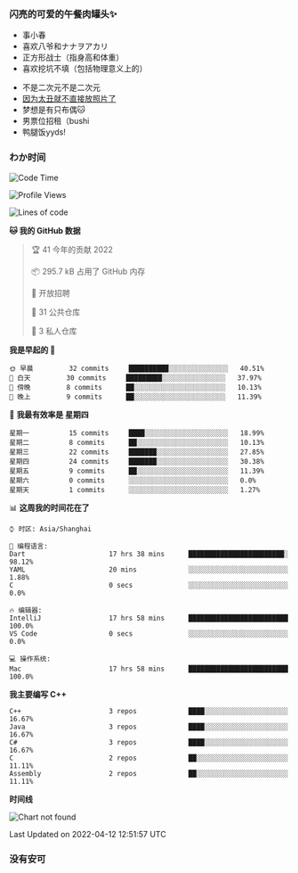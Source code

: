 ### 闪亮的可爱的午餐肉罐头✨
- 事小春
- 喜欢八爷和ナナヲアカリ
- 正方形战士（指身高和体重）
- 喜欢挖坑不填（包括物理意义上的）
<!-- - 找新工作ing，可接受北京上海杭州，目前在杭州 -->
- 不是二次元不是二次元
- [因为太丑就不直接放照片了](https://www.youtube.com/watch?v=dQw4w9WgXcQ)
- 梦想是有只布偶🐱
- 男票位招租（bushi
- 鸭腿饭yyds!
### わか时间
<!--START_SECTION:waka-->
![Code Time](http://img.shields.io/badge/Code%20Time-24%20hrs%2022%20mins-blue)

![Profile Views](http://img.shields.io/badge/%E4%B8%AA%E4%BA%BA%E5%B0%81%E9%9D%A2%E8%A7%82%E7%9C%8B%E6%AC%A1%E6%95%B0-193-blue)

![Lines of code](https://img.shields.io/badge/%E4%BB%8E%E3%80%8C%E4%BD%A0%E5%A5%BD%E4%B8%96%E7%95%8C%E3%80%8D%E6%88%91%E5%B7%B2%E7%BB%8F%E5%86%99%E4%BA%86-212%20Thousand%20%E8%A1%8C%E4%BB%A3%E7%A0%81-blue)

**🐱 我的 GitHub 数据** 

> 🏆 41 今年的贡献 2022
 > 
> 📦 295.7 kB 占用了 GitHub 内存 
 > 
> 💼 开放招聘
 > 
> 📜 31 公共仓库 
 > 
> 🔑 3 私人仓库  
 > 
**我是早起的 🐤** 

```text
🌞 早晨         32 commits     ██████████░░░░░░░░░░░░░░░   40.51% 
🌆 白天         30 commits     █████████░░░░░░░░░░░░░░░░   37.97% 
🌃 傍晚         8 commits      ██░░░░░░░░░░░░░░░░░░░░░░░   10.13% 
🌙 晚上         9 commits      ██░░░░░░░░░░░░░░░░░░░░░░░   11.39%

```
📅 **我最有效率是 星期四** 

```text
星期一          15 commits     ████░░░░░░░░░░░░░░░░░░░░░   18.99% 
星期二          8 commits      ██░░░░░░░░░░░░░░░░░░░░░░░   10.13% 
星期三          22 commits     ███████░░░░░░░░░░░░░░░░░░   27.85% 
星期四          24 commits     ███████░░░░░░░░░░░░░░░░░░   30.38% 
星期五          9 commits      ██░░░░░░░░░░░░░░░░░░░░░░░   11.39% 
星期六          0 commits      ░░░░░░░░░░░░░░░░░░░░░░░░░   0.0% 
星期天          1 commits      ░░░░░░░░░░░░░░░░░░░░░░░░░   1.27%

```


📊 **这周我的时间花在了** 

```text
⌚︎ 时区: Asia/Shanghai

💬 编程语言: 
Dart                     17 hrs 38 mins      ████████████████████████░   98.12% 
YAML                     20 mins             ░░░░░░░░░░░░░░░░░░░░░░░░░   1.88% 
C                        0 secs              ░░░░░░░░░░░░░░░░░░░░░░░░░   0.0%

🔥 编辑器: 
IntelliJ                 17 hrs 58 mins      █████████████████████████   100.0% 
VS Code                  0 secs              ░░░░░░░░░░░░░░░░░░░░░░░░░   0.0%

💻 操作系统: 
Mac                      17 hrs 58 mins      █████████████████████████   100.0%

```

**我主要编写 C++** 

```text
C++                      3 repos             ████░░░░░░░░░░░░░░░░░░░░░   16.67% 
Java                     3 repos             ████░░░░░░░░░░░░░░░░░░░░░   16.67% 
C#                       3 repos             ████░░░░░░░░░░░░░░░░░░░░░   16.67% 
C                        2 repos             ██░░░░░░░░░░░░░░░░░░░░░░░   11.11% 
Assembly                 2 repos             ██░░░░░░░░░░░░░░░░░░░░░░░   11.11%

```


**时间线**

![Chart not found](https://raw.githubusercontent.com/EddaAkikusa/EddaAkikusa/main/charts/bar_graph.png) 


 Last Updated on 2022-04-12 12:51:57 UTC
<!--END_SECTION:waka-->
### 没有安可
